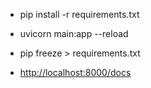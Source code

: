 * pip install -r requirements.txt

* uvicorn main:app --reload

* pip freeze > requirements.txt

* <http://localhost:8000/docs>
